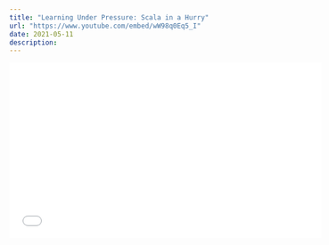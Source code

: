```yaml
---
title: "Learning Under Pressure: Scala in a Hurry"
url: "https://www.youtube.com/embed/wW98q0Eq5_I"
date: 2021-05-11
description:
---
```


<iframe width="560" height="315" src="{{page.url}}" title="YouTube video player" frameborder="0" allow="accelerometer; autoplay; clipboard-write; encrypted-media; gyroscope; picture-in-picture" allowfullscreen></iframe>